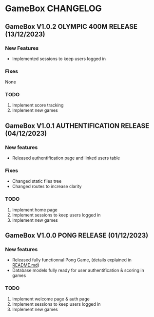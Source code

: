 # GameBox CHANGELOG

## GameBox V1.0.2 OLYMPIC 400M RELEASE (13/12/2023)

### New Features
- Implemented sessions to keep users logged in

### Fixes
None

### TODO
1. Implement score tracking
2. Implement new games

## GameBox V1.0.1 AUTHENTIFICATION RELEASE (04/12/2023)

### New features
- Released authentification page and linked users table

### Fixes
- Changed static files tree
- Changed routes to increase clarity

### TODO
1. Implement home page
2. Implement sessions to keep users logged in
3. Implement new games

## GameBox V1.0.0 PONG RELEASE (01/12/2023)

### New features
- Released fully functionnal Pong Game, (details explained in [README.md](./README.md "README"))
- Database models fully ready for user authentification & scoring in games

### TODO
1. Implement welcome page & auth page
2. Implement sessions to keep users logged in
3. Implement new games
